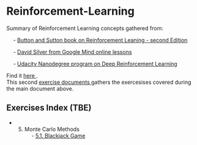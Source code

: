 # Reinforcement-Learning

Summary of Reinforcement Learning concepts gathered from:

  - [Button and Sutton book on Reinforcement Leaning - second Edition](https://web.stanford.edu/class/psych209/Readings/SuttonBartoIPRLBook2ndEd.pdf)

  - [David Silver from Google Mind online lessons](https://www.youtube.com/playlist?list=PLzuuYNsE1EZAXYR4FJ75jcJseBmo4KQ9-)

  - [Udacity Nanodegree program on Deep Reinforcement Learning](https://www.udacity.com/course/deep-reinforcement-learning-nanodegree--nd893)

Find it <a href='http://www.pabloruizruiz10.com/resources/RL/Reinforcement-Learning---In-progress.pdf' target='_blank'> here </a>.  
This second <a href='http://www.pabloruizruiz10.com/resources/RL/RL-Problem-Examples.pdf' taget='_blank'> exercise documents </a> gathers the exercesises covered during the main document above.

## Exercises Index (TBE)

- 5. Monte Carlo Methods  
&emsp; - [5.1. Blackjack Game](https://github.com/PabloRR100/Reinforcement-Learning/blob/master/Exercises/Monte%20Carlo/5.1_Monte_Carlo_Prediction_Blackjack_Game/5.1_Monte_Carlo_Prediction_Blackjack_Game.md) 
